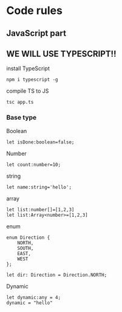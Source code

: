 # Code rules
## JavaScript part
## WE WILL USE TYPESCRIPT!!

install TypeScript
```
npm i typescript -g
```
compile TS to JS
```
tsc app.ts
```

### Base type 
Boolean
```
let isDone:boolean=false;
```

Number
```
let count:number=10;
```

string
```
let name:string='hello';
```

array
```
let list:number[]=[1,2,3]
let list:Array<number>=[1,2,3]
```

enum
```
enum Direction {
	NORTH,
    SOUTH,
    EAST,
    WEST
};

let dir: Direction = Direction.NORTH;
```

Dynamic
```
let dynamic:any = 4;
dynamic = "hello"
```

